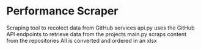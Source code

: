 # Performance Scraper
Scraping tool to recolect data from GitHub services
api.py uses the GitHub API endpoints to retrieve data from the projects
main.py scraps content from the repositories
All is converted and ordered in an xlsx
